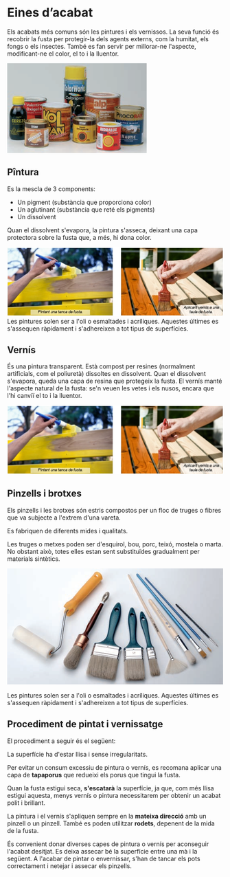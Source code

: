 # Eines d’acabat

Els acabats més comuns són les pintures i els vernissos. La seva funció és recobrir la fusta per protegir-la dels agents externs, com la humitat, els fongs o els insectes. També es fan servir per millorar-ne l'aspecte, modificant-ne el color, el to i la lluentor.

![](media/image54.png)

## Pîntura

Es la mescla de 3 components:

- Un pigment (substància que proporciona color)
- Un aglutinant (substància que reté els pigments)
- Un dissolvent

Quan el dissolvent s'evapora, la pintura s'asseca, deixant una capa protectora sobre la fusta que, a més, hi dona color.

![](media/image55.jpeg)Les pintures solen ser a l'oli o esmaltades i acríliques. Aquestes últimes es s'assequen ràpidament i s'adhereixen a tot tipus de superfícies.

## Vernís

És una pintura transparent. Està compost per resines (normalment artificials, com el poliuretà) dissoltes en dissolvent. Quan el dissolvent s'evapora, queda una capa de resina que protegeix la fusta. El vernís manté l'aspecte natural de la fusta: se'n veuen les vetes i els nusos, encara que l'hi canviï el to i la lluentor.

![](media/image56.png)

## Pinzells i brotxes

Els pinzells i les brotxes són estris compostos per un floc de truges o fibres que va subjecte a l'extrem d'una vareta.

Es fabriquen de diferents mides i qualitats.

Les truges o metxes poden ser d'esquirol, bou, porc, teixó, mostela o marta.  No obstant això, totes elles estan sent substituïdes gradualment per materials sintètics.

![](media/image57.png)

Les pintures solen ser a l'oli o esmaltades i acríliques. Aquestes últimes es s'assequen ràpidament i s'adhereixen a tot tipus de superfícies.

## Procediment de pintat i vernissatge

El procediment a seguir és el següent:

La superfície ha d'estar llisa i sense irregularitats.

Per evitar un consum excessiu de pintura o vernís, es recomana aplicar una capa de **tapaporus** que redueixi els porus que tingui la fusta.

Quan la fusta estigui seca, **s'escatarà** la superfície, ja que, com més llisa estigui aquesta, menys vernís o pintura necessitarem per obtenir un acabat polit i brillant.

La pintura i el vernís s'apliquen sempre en la **mateixa direcció** amb un pinzell o un pinzell. També es poden utilitzar **rodets**, depenent de la mida de la fusta.

És convenient donar diverses capes de pintura o vernís per aconseguir l'acabat desitjat. Es deixa assecar bé la superfície entre una mà i la següent. A l'acabar de pintar o envernissar, s'han de tancar els pots correctament i netejar i assecar els pinzells.